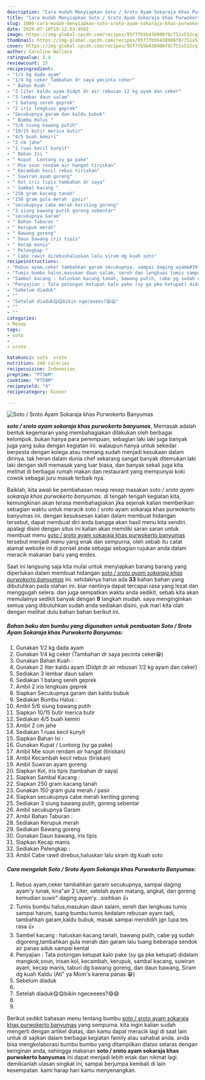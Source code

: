 ```yaml
---
description: "Cara mudah Menyiapkan Soto / Sroto Ayam Sokaraja khas Purwokerto Banyumas, Lezat Sekali"
title: "Cara mudah Menyiapkan Soto / Sroto Ayam Sokaraja khas Purwokerto Banyumas, Lezat Sekali"
slug: 1006-cara-mudah-menyiapkan-soto-sroto-ayam-sokaraja-khas-purwokerto-banyumas-lezat-sekali
date: 2020-07-10T19:12:53.950Z
image: https://img-global.cpcdn.com/recipes/95f7fb5b438906f0/751x532cq70/soto-sroto-ayam-sokaraja-khas-purwokerto-banyumas-foto-resep-utama.jpg
thumbnail: https://img-global.cpcdn.com/recipes/95f7fb5b438906f0/751x532cq70/soto-sroto-ayam-sokaraja-khas-purwokerto-banyumas-foto-resep-utama.jpg
cover: https://img-global.cpcdn.com/recipes/95f7fb5b438906f0/751x532cq70/soto-sroto-ayam-sokaraja-khas-purwokerto-banyumas-foto-resep-utama.jpg
author: Caroline Wallace
ratingvalue: 3.4
reviewcount: 15
recipeingredient:
- "1/2 kg dada ayam"
- "1/4 kg ceker Tambahan dr saya pecinta ceker"
- " Bahan Kuah "
- "2 liter kaldu ayam Didpt dr air rebusan 12 kg ayam dan ceker"
- "3 lembar daun salam"
- "1 batang sereh geprek"
- "2 iris lengkuas geprek"
- "Secukupnya garam dan kaldu bubuk"
- " Bumbu Halus "
- "5/6 siung bawang putih"
- "10/15 butir merica butir"
- "4/5 buah kemiri"
- "2 cm jahe"
- "1 ruas kecil kunyit"
- " Bahan Isi "
- " Kupat  Lontong sy ga pake"
- " Mie soun rendam air hangat tiriskan"
- " Kecambah kecil rebus tiriskan"
- " Suwiran ayam goreng"
- " Kol iris tipis tambahan dr saya"
- " Sambal Kacang "
- "250 gram kacang tanah"
- "150 gram gula merah  pasir"
- "secukupnya cabe merah keriting goreng"
- "3 siung bawang putih goreng sebentar"
- "secukupnya Garam"
- " Bahan Taburan "
- " Kerupuk merah"
- " Bawang goreng"
- " Daun bawang iris tipis"
- " Kecap manis"
- " Pelengkap "
- " Cabe rawit direbushaluskan lalu siram dg kuah soto"
recipeinstructions:
- "Rebus ayam,ceker tambahkan garam secukupnya, sampai daging ayam&#39;y lunak, kira&#34;air 2 Liter, setelah ayam matang, angkat, dan goreng kemudian suwir&#34; daging ayam&#39;y...sisihkan 👍"
- "Tumis bumbu halus,masukan daun salam, sereh dan lengkuas tumis sampai harum, tuang bumbu tumis kedalam rebusan ayam tadi, tambahkan garam,kaldu bubuk, masak sampai mendidih jgn lupa tes rasa 👍"
- "Sambel kacang : haluskan kacang tanah, bawang putih, cabe yg sudah digoreng,tambahkan gula merah dan garam lalu tuang beberapa sendok air panas aduk sampai kental"
- "Penyajian : Tata potongan ketupat kalo pake (sy ga pke ketupat) didalam mangkok,soun, irisan kol, kecambah, kerupuk, sambal kacang, suwiran ayam, kecap manis, taburi dg bawang goreng, dan daun bawang, Siram dg kuah Kaldu (Ati&#34; ya Mom&#39;s karena panas 😁)"
- "Sebelum diaduk"
- ""
- "Setelah diaduk😋😋bikin ngeceeees?😄😄"
- ""
- ""
categories:
- Resep
tags:
- soto
- 
- sroto

katakunci: soto  sroto 
nutrition: 248 calories
recipecuisine: Indonesian
preptime: "PT36M"
cooktime: "PT59M"
recipeyield: "4"
recipecategory: Dinner

---
```



![Soto / Sroto Ayam Sokaraja khas Purwokerto Banyumas](https://img-global.cpcdn.com/recipes/95f7fb5b438906f0/751x532cq70/soto-sroto-ayam-sokaraja-khas-purwokerto-banyumas-foto-resep-utama.jpg)

<b><i>soto / sroto ayam sokaraja khas purwokerto banyumas</i></b>, Memasak adalah bentuk kegemaran yang membahagiakan dilakukan oleh berbagai kelompok. bukan hanya para perempuan, sebagian laki laki juga banyak juga yang suka dengan kegiatan ini. walaupun hanya untuk sekedar berpesta dengan kolega atau memang sudah menjadi kesukaan dalam dirinya. tak heran dalam dunia chef sekarang sangat banyak ditemukan laki laki dengan skill memasak yang luar biasa, dan banyak sekali juga kita melihat di berbagai rumah makan dan restaurant yang mempunyai koki cowok sebagai juru masak terbaik nya.



Baiklah, kita awali ke pembahasan resep resep masakan <i>soto / sroto ayam sokaraja khas purwokerto banyumas</i>. di tengah tengah kegiatan kita, kemungkinan akan terasa membahagiakan jika sejenak kalian memberikan sebagian waktu untuk meracik soto / sroto ayam sokaraja khas purwokerto banyumas ini. dengan kesuksesan kalian dalam membuat hidangan tersebut, dapat membuat diri anda bangga akan hasil menu kita sendiri. apalagi disini dengan situs ini kalian akan memiliki saran saran untuk membuat menu <u>soto / sroto ayam sokaraja khas purwokerto banyumas</u> tersebut menjadi menu yang enak dan sempurna, oleh sebab itu catat alamat website ini di ponsel anda sebagai sebagian rujukan anda dalam meracik makanan baru yang endes.


Saat ini langsung saja kita mulai untuk menyiapkan barang barang yang diperlukan dalam membuat hidangan <u><i>soto / sroto ayam sokaraja khas purwokerto banyumas</i></u> ini. setidaknya harus ada <b>33</b> bahan bahan yang dibutuhkan pada olahan ini. biar nantinya dapat tercapai rasa yang lezat dan menggugah selera. dan juga sempatkan waktu anda sedikit, sebab kita akan memulainya sedikit banyak dengan <b>9</b> langkah mudah. saya menginginkan semua yang dibutuhkan sudah anda sediakan disini, yuk mari kita olah dengan melihat dulu bahan bahan berikut ini.

<!--inarticleads1-->

##### Bahan baku dan bumbu yang digunakan untuk pembuatan Soto / Sroto Ayam Sokaraja khas Purwokerto Banyumas:

1. Gunakan 1/2 kg dada ayam
1. Gunakan 1/4 kg ceker (Tambahan dr saya pecinta ceker😁)
1. Gunakan  Bahan Kuah :
1. Gunakan 2 liter kaldu ayam (Didpt dr air rebusan 1/2 kg ayam dan ceker)
1. Sediakan 3 lembar daun salam
1. Sediakan 1 batang sereh geprek
1. Ambil 2 iris lengkuas geprek
1. Siapkan Secukupnya garam dan kaldu bubuk
1. Sediakan  Bumbu Halus :
1. Ambil 5/6 siung bawang putih
1. Siapkan 10/15 butir merica butir
1. Sediakan 4/5 buah kemiri
1. Ambil 2 cm jahe
1. Sediakan 1 ruas kecil kunyit
1. Siapkan  Bahan Isi :
1. Gunakan  Kupat / Lontong (sy ga pake)
1. Ambil  Mie soun rendam air hangat (tiriskan)
1. Ambil  Kecambah kecil rebus (tiriskan)
1. Ambil  Suwiran ayam goreng
1. Siapkan  Kol, iris tipis (tambahan dr saya)
1. Siapkan  Sambal Kacang :
1. Siapkan 250 gram kacang tanah
1. Gunakan 150 gram gula merah / pasir
1. Siapkan secukupnya cabe merah keriting goreng
1. Sediakan 3 siung bawang putih, goreng sebentar
1. Ambil secukupnya Garam
1. Ambil  Bahan Taburan :
1. Sediakan  Kerupuk merah
1. Sediakan  Bawang goreng
1. Gunakan  Daun bawang, iris tipis
1. Siapkan  Kecap manis
1. Sediakan  Pelengkap :
1. Ambil  Cabe rawit direbus,haluskan lalu siram dg kuah soto




<!--inarticleads2-->

##### Cara mengolah Soto / Sroto Ayam Sokaraja khas Purwokerto Banyumas:

1. Rebus ayam,ceker tambahkan garam secukupnya, sampai daging ayam&#39;y lunak, kira&#34;air 2 Liter, setelah ayam matang, angkat, dan goreng kemudian suwir&#34; daging ayam&#39;y...sisihkan 👍
1. Tumis bumbu halus,masukan daun salam, sereh dan lengkuas tumis sampai harum, tuang bumbu tumis kedalam rebusan ayam tadi, tambahkan garam,kaldu bubuk, masak sampai mendidih jgn lupa tes rasa 👍
1. Sambel kacang : haluskan kacang tanah, bawang putih, cabe yg sudah digoreng,tambahkan gula merah dan garam lalu tuang beberapa sendok air panas aduk sampai kental
1. Penyajian : Tata potongan ketupat kalo pake (sy ga pke ketupat) didalam mangkok,soun, irisan kol, kecambah, kerupuk, sambal kacang, suwiran ayam, kecap manis, taburi dg bawang goreng, dan daun bawang, Siram dg kuah Kaldu (Ati&#34; ya Mom&#39;s karena panas 😁)
1. Sebelum diaduk
1. 
1. Setelah diaduk😋😋bikin ngeceeees?😄😄
1. 
1. 




Berikut sedikit bahasan menu tentang bumbu <u>soto / sroto ayam sokaraja khas purwokerto banyumas</u> yang sempurna. kita ingin kalian sudah mengerti dengan artikel diatas, dan kamu dapat meracik lagi di saat lain untuk di sajikan dalam berbagai kegiatan family atau sahabat anda. anda bisa mengkolaborasi bumbu bumbu yang ditampilkan diatas selaras dengan keinginan anda, sehingga makanan <b>soto / sroto ayam sokaraja khas purwokerto banyumas</b> ini dapat menjadi lebih enak dan nikmat lagi. demikianlah ulasan singkat ini, sampai berjumpa kembali di lain kesempatan. kami harap hari kamu menyenangkan.
